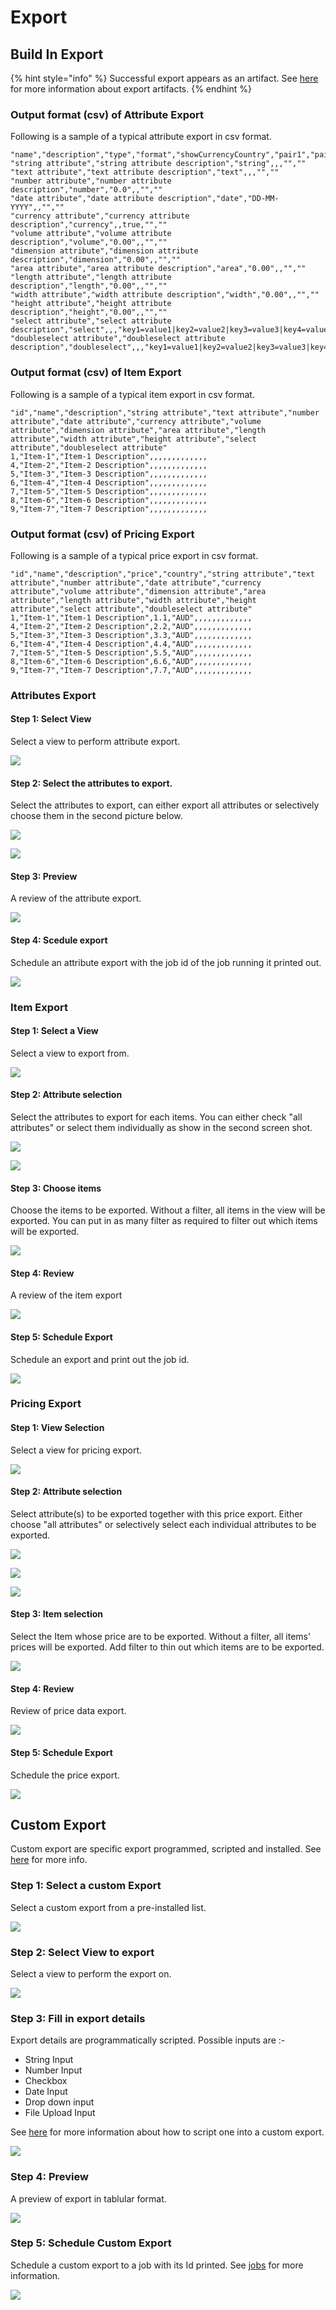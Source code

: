 # Export

## Build In Export

{% hint style="info" %}
Successful export appears as an artifact. See [here](artifacts.md) for more information about export artifacts.
{% endhint %}

### Output format \(csv\) of Attribute Export

Following is a sample of a typical attribute export in csv format.

```text
"name","description","type","format","showCurrencyCountry","pair1","pair2"
"string attribute","string attribute description","string",,,"",""
"text attribute","text attribute description","text",,,"",""
"number attribute","number attribute description","number","0.0",,"",""
"date attribute","date attribute description","date","DD-MM-YYYY",,"",""
"currency attribute","currency attribute description","currency",,true,"",""
"volume attribute","volume attribute description","volume","0.00",,"",""
"dimension attribute","dimension attribute description","dimension","0.00",,"",""
"area attribute","area attribute description","area","0.00",,"",""
"length attribute","length attribute description","length","0.00",,"",""
"width attribute","width attribute description","width","0.00",,"",""
"height attribute","height attribute description","height","0.00",,"",""
"select attribute","select attribute description","select",,,"key1=value1|key2=value2|key3=value3|key4=value4|key5=value5|key6=value6|key7=value7|key8=value8|key9=value9",""
"doubleselect attribute","doubleselect attribute description","doubleselect",,,"key1=value1|key2=value2|key3=value3|key4=value4|key5=value5|key6=value6|key7=value7|key8=value8|key9=value9","key1=xkey11=xvalue11|key1=xkey12=xvalue12|key1=xkey13=xvalue13|key1=xkey14=xvalue14|key1=xkey15=xvalue15|key1=xkey16=xvalue16|key1=xkey17=xvalue17|key1=xkey18=xvalue18|key1=xkey19=xvalue19|key2=xkey21=xvalue21|key2=xkey22=xvalue22|key2=xkey23=xvalue23|key2=xkey24=xvalue24|key2=xkey25=xvalue25|key2=xkey26=xvalue26|key2=xkey27=xvalue27|key2=xkey28=xvalue28|key2=xkey29=xvalue29|key3=xkey31=xvalue31|key3=xkey32=xvalue32|key3=xkey33=xvalue33|key3=xkey34=xvalue34|key3=xkey35=xvalue35|key3=xkey36=xvalue36|key3=xkey37=xvalue37|key3=xkey38=xvalue38|key3=xkey39=xvalue39|key4=xkey41=xvalue41|key4=xkey42=xvalue42|key4=xkey43=xvalue43|key4=xkey44=xvalue44|key4=xkey45=xvalue45|key4=xkey46=xvalue46|key4=xkey47=xvalue47|key4=xkey48=xvalue48|key4=xkey49=xvalue49|key5=xkey51=xvalue51|key5=xkey52=xvalue52|key5=xkey53=xvalue53|key5=xkey54=xvalue54|key5=xkey55=xvalue55|key5=xkey56=xvalue56|key5=xkey57=xvalue57|key5=xkey58=xvalue58|key5=xkey59=xvalue59|key6=xkey61=xvalue61|key6=xkey62=xvalue62|key6=xkey63=xvalue63|key6=xkey64=xvalue64|key6=xkey65=xvalue65|key6=xkey66=xvalue66|key6=xkey67=xvalue67|key6=xkey68=xvalue68|key6=xkey69=xvalue69|key7=xkey71=xvalue71|key7=xkey72=xvalue72|key7=xkey73=xvalue73|key7=xkey74=xvalue74|key7=xkey75=xvalue75|key7=xkey76=xvalue76|key7=xkey77=xvalue77|key7=xkey78=xvalue78|key7=xkey79=xvalue79|key8=xkey81=xvalue81|key8=xkey82=xvalue82|key8=xkey83=xvalue83|key8=xkey84=xvalue84|key8=xkey85=xvalue85|key8=xkey86=xvalue86|key8=xkey87=xvalue87|key8=xkey88=xvalue88|key8=xkey89=xvalue89|key9=xkey91=xvalue91|key9=xkey92=xvalue92|key9=xkey93=xvalue93|key9=xkey94=xvalue94|key9=xkey95=xvalue95|key9=xkey96=xvalue96|key9=xkey97=xvalue97|key9=xkey98=xvalue98|key9=xkey99=xvalue99"
```

### Output format \(csv\) of Item Export

Following is a sample of a typical item export in csv format.

```text
"id","name","description","string attribute","text attribute","number attribute","date attribute","currency attribute","volume attribute","dimension attribute","area attribute","length attribute","width attribute","height attribute","select attribute","doubleselect attribute"
1,"Item-1","Item-1 Description",,,,,,,,,,,,,
4,"Item-2","Item-2 Description",,,,,,,,,,,,,
5,"Item-3","Item-3 Description",,,,,,,,,,,,,
6,"Item-4","Item-4 Description",,,,,,,,,,,,,
7,"Item-5","Item-5 Description",,,,,,,,,,,,,
8,"Item-6","Item-6 Description",,,,,,,,,,,,,
9,"Item-7","Item-7 Description",,,,,,,,,,,,,
```

### Output format \(csv\) of Pricing Export

Following is a sample of a typical price export in csv format.

```text
"id","name","description","price","country","string attribute","text attribute","number attribute","date attribute","currency attribute","volume attribute","dimension attribute","area attribute","length attribute","width attribute","height attribute","select attribute","doubleselect attribute"
1,"Item-1","Item-1 Description",1.1,"AUD",,,,,,,,,,,,,
4,"Item-2","Item-2 Description",2.2,"AUD",,,,,,,,,,,,,
5,"Item-3","Item-3 Description",3.3,"AUD",,,,,,,,,,,,,
6,"Item-4","Item-4 Description",4.4,"AUD",,,,,,,,,,,,,
7,"Item-5","Item-5 Description",5.5,"AUD",,,,,,,,,,,,,
8,"Item-6","Item-6 Description",6.6,"AUD",,,,,,,,,,,,,
9,"Item-7","Item-7 Description",7.7,"AUD",,,,,,,,,,,,,
```

### Attributes Export

#### Step 1: Select View

Select a view to perform attribute export.

![](../../.gitbook/assets/export.png)

#### Step 2: Select the attributes to export.

Select the attributes to export, can either export all attributes  or selectively choose them in the second picture below.

![](../../.gitbook/assets/export-attributes-step2-all-attributes.png)

![](../../.gitbook/assets/export-attributs-step2-some-attributes.png)

#### Step 3:  Preview

A review of the attribute export.

![](../../.gitbook/assets/export-attributes-step3.png)

#### Step 4: Scedule export

Schedule an attribute export with the job id of the job running it printed out.

![](../../.gitbook/assets/export-attributes-step4.png)

### Item Export

#### Step 1: Select a View

Select a view to export from.

![](../../.gitbook/assets/export.png)

#### Step 2: Attribute selection

Select the attributes to export for each items. You can either check "all attributes" or select them individually as show in the second screen shot.

![](../../.gitbook/assets/export-items-step2-all-attributes.png)

![](../../.gitbook/assets/export-items-step2-some-attributes.png)

#### Step 3: Choose items

Choose the items to be exported. Without a filter, all items in the view will be exported. You can put in as many filter as required to filter out which items will be exported.

![](../../.gitbook/assets/export-items-step3.png)

#### Step 4: Review

A review of the item export

![](../../.gitbook/assets/export-items-step4%20%281%29.png)

#### Step 5: Schedule Export

Schedule an export and print out the job id.

![](../../.gitbook/assets/export-items-step5%20%281%29.png)

### Pricing Export

#### Step 1: View Selection

Select a view for pricing export.

![](../../.gitbook/assets/export.png)

#### Step 2: Attribute selection

Select attribute\(s\) to be exported together with this price export. Either choose "all attributes" or selectively select each individual attributes to be exported.

![](../../.gitbook/assets/export-pricing-step2-all-attributes.png)

![](../../.gitbook/assets/export-pricing-step3-some-attributes.png)

![](../../.gitbook/assets/export-pricing-step2-some-attributes.png)

#### Step 3: Item selection

Select the Item whose price are to be exported. Without a filter, all items' prices will be exported. Add filter to thin out which items are to be exported.

![](../../.gitbook/assets/export-pricing-step3.png)

#### Step 4: Review

Review of price data export.

![](../../.gitbook/assets/export-items-step4.png)

#### Step 5: Schedule Export

Schedule the price export.

![](../../.gitbook/assets/export-items-step5.png)

## Custom Export

Custom export are specific export programmed, scripted and installed. See [here](../../developer-guide/untitled/dev-back-end/dev-be-custom-export.md) for more info.

### Step 1: Select a custom Export

Select a custom export from a pre-installed list.

![](../../.gitbook/assets/custom-export-step1.png)

### Step 2: Select View to export

Select a view to perform the export on.

![](../../.gitbook/assets/custom-export-step2.png)

### Step 3: Fill in export details

Export details are programmatically scripted. Possible inputs are :-

* String Input
* Number Input
* Checkbox
* Date Input
* Drop down input
* File Upload Input

See [here](../../developer-guide/untitled/dev-back-end/dev-be-custom-export.md) for more information about how to script one into a custom export.

![](../../.gitbook/assets/custom-export-step3.png)

### Step 4:  Preview

A preview of export in tablular format.

![](../../.gitbook/assets/custom-export-step4.png)

### Step 5: Schedule Custom Export

Schedule a custom export to a job with its Id printed. See [jobs](jobs.md) for more information.

![](../../.gitbook/assets/custom-import-step5%20%281%29.png)

